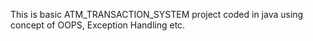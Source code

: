 This is basic ATM_TRANSACTION_SYSTEM project coded in java using concept of OOPS, Exception Handling etc.
